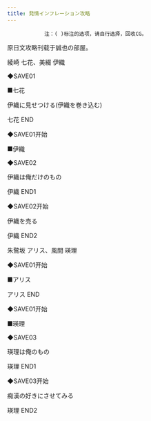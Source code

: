```yaml
---
title: 発情インフレーション攻略
---
```


                注：( )标注的选项，请自行选择，回收CG。

原日文攻略刊载于誠也の部屋。



綾崎 七花、美綴 伊織



◆SAVE01

■七花

伊織に見せつける(伊織を巻き込む)



七花 END



◆SAVE01开始

■伊織

◆SAVE02

伊織は俺だけのもの



伊織 END1



◆SAVE02开始

伊織を売る



伊織 END2



朱鷺坂 アリス、風間 瑛理



◆SAVE01开始

■アリス



アリス END



◆SAVE01开始

■瑛理

◆SAVE03

瑛理は俺のもの



瑛理 END1



◆SAVE03开始

痴漢の好きにさせてみる



瑛理 END2


              
